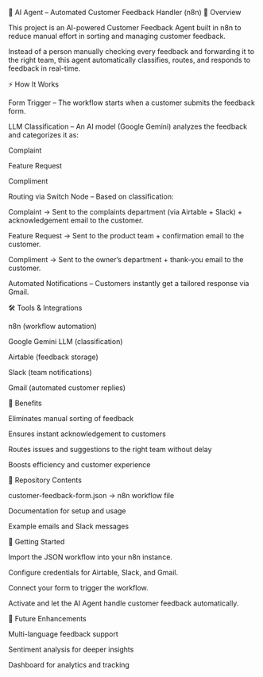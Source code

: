 🤖 AI Agent – Automated Customer Feedback Handler (n8n)
📌 Overview

This project is an AI-powered Customer Feedback Agent built in n8n to reduce manual effort in sorting and managing customer feedback.

Instead of a person manually checking every feedback and forwarding it to the right team, this agent automatically classifies, routes, and responds to feedback in real-time.

⚡ How It Works

Form Trigger – The workflow starts when a customer submits the feedback form.

LLM Classification – An AI model (Google Gemini) analyzes the feedback and categorizes it as:

Complaint

Feature Request

Compliment

Routing via Switch Node – Based on classification:

Complaint → Sent to the complaints department (via Airtable + Slack) + acknowledgement email to the customer.

Feature Request → Sent to the product team + confirmation email to the customer.

Compliment → Sent to the owner’s department + thank-you email to the customer.

Automated Notifications – Customers instantly get a tailored response via Gmail.

🛠️ Tools & Integrations

n8n (workflow automation)

Google Gemini LLM (classification)

Airtable (feedback storage)

Slack (team notifications)

Gmail (automated customer replies)

🎯 Benefits

Eliminates manual sorting of feedback

Ensures instant acknowledgement to customers

Routes issues and suggestions to the right team without delay

Boosts efficiency and customer experience

📂 Repository Contents

customer-feedback-form.json → n8n workflow file

Documentation for setup and usage

Example emails and Slack messages

🚀 Getting Started

Import the JSON workflow into your n8n instance.

Configure credentials for Airtable, Slack, and Gmail.

Connect your form to trigger the workflow.

Activate and let the AI Agent handle customer feedback automatically.

🔮 Future Enhancements

Multi-language feedback support

Sentiment analysis for deeper insights

Dashboard for analytics and tracking
